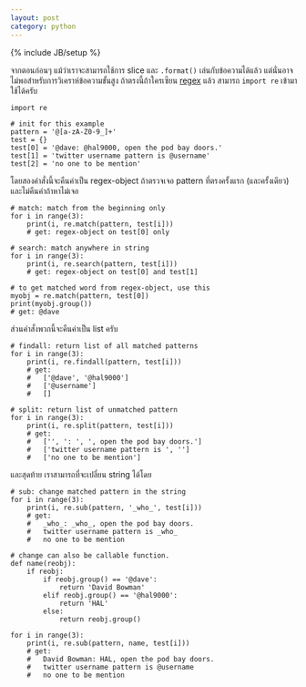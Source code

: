 ```yaml
---
layout: post
category: python
---
```

{% include JB/setup %}

จากตอนก่อนๆ แม้ว่าเราจะสามารถใช้การ slice และ `.format()` เล่นกับข้อความได้แล้ว แต่นั่นอาจไม่พอสำหรับการวิเคราห์ข้อความขั้นสูง ถ้าตรงนี้ถ้าใครเซียน <a href="http://tutor0x.blogspot.com/2011/11/misc.html">regex</a> แล้ว สามารถ `import re` เข้ามาใช้ได้ครับ

    import re

    # init for this example
    pattern = '@[a-zA-Z0-9_]+'
    test = {}
    test[0] = '@dave: @hal9000, open the pod bay doors.'
    test[1] = 'twitter username pattern is @username'
    test[2] = 'no one to be mention'

โดยสองคำสั่งนี้จะคืนค่าเป็น regex-object ถ้าตรวจเจอ pattern ที่ตรงครั้งแรก (และครั้งเดียว) และไม่คืนค่าถ้าหาไม่เจอ

    # match: match from the beginning only
    for i in range(3):
        print(i, re.match(pattern, test[i]))
        # get: regex-object on test[0] only

    # search: match anywhere in string
    for i in range(3):
        print(i, re.search(pattern, test[i]))
        # get: regex-object on test[0] and test[1]

    # to get matched word from regex-object, use this
    myobj = re.match(pattern, test[0])
    print(myobj.group())
    # get: @dave

ส่วนคำสั่งพวกนี้จะคืนค่าเป็น list ครับ

    # findall: return list of all matched patterns
    for i in range(3):
        print(i, re.findall(pattern, test[i]))
        # get:
        #   ['@dave', '@hal9000']
        #   ['@username']
        #   []

    # split: return list of unmatched pattern
    for i in range(3):
        print(i, re.split(pattern, test[i]))
        # get:
        #   ['', ': ', ', open the pod bay doors.']
        #   ['twitter username pattern is ', '']
        #   ['no one to be mention']

และสุดท้าย เราสามารถที่จะเปลี่ยน string ได้โดย

    # sub: change matched pattern in the string
    for i in range(3):
        print(i, re.sub(pattern, '_who_', test[i]))
        # get:
        #   _who_: _who_, open the pod bay doors.
        #   twitter username pattern is _who_
        #   no one to be mention

    # change can also be callable function.
    def name(reobj):
        if reobj:
            if reobj.group() == '@dave':
                return 'David Bowman'
            elif reobj.group() == '@hal9000':
                return 'HAL'
            else:
                return reobj.group()

    for i in range(3):
        print(i, re.sub(pattern, name, test[i]))
        # get:
        #   David Bowman: HAL, open the pod bay doors.
        #   twitter username pattern is @username
        #   no one to be mention
